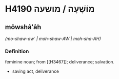 # H4190 מוֹשָׁעָה / מושעה

## môwshâʻâh

_(mo-shaw-aw' | moh-shaw-AW | moh-sha-AH)_

### Definition

feminine noun; from [[H3467]]; deliverance; salvation.

- saving act, deliverance
